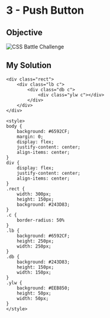 # 3 - Push Button

## Objective

![CSS Battle Challenge](https://cssbattle.dev/targets/3.png)

## My Solution

    <div class="rect">
        <div class="lb c">
            <div class="db c">
                <div class="ylw c"></div>
            </div>
        </div>
    </div>

    <style>
    body {
        background: #6592CF;
        margin: 0;
        display: flex;
        justify-content: center;
        align-items: center;
    }
    div {
        display: flex;
        justify-content: center;
        align-items: center;
    }
    .rect {
        width: 300px;
        height: 150px;
        background: #243D83;
    }
    .c {
        border-radius: 50%
    }
    .lb {
        background: #6592CF;
        height: 250px;
        width: 250px;
    }
    .db {
        background: #243D83;
        height: 150px;
        width: 150px;
    }
    .ylw {
        background: #EEB850;
        height: 50px;
        width: 50px;
    }
    </style>